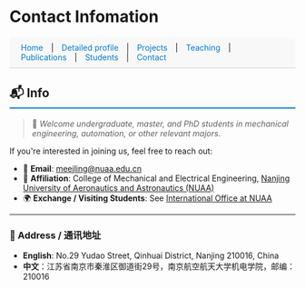 # Contact Infomation

<style>
  section {
    padding: 40px 20px;
    border-bottom: 1px solid #ddd;
  }

  #navbar a {
    margin: 0 10px;
    text-decoration: none;
    color: #007acc;
  }

  #navbar a:hover {
    text-decoration: underline;
  }

  h2 {
    border-bottom: 2px solid #007acc;
    padding-bottom: 5px;
  }
</style>


<!-- 添加顶部导航栏 -->
<div id="navbar" style="position: sticky; top: 0; background: #f8f8f8; padding: 10px; border-bottom: 1px solid #ccc;">
  <a href="index.html">Home</a> |
  <a href="Detailed profile.html">Detailed profile</a> |
  <a href="projects.html">Projects</a> |
  <a href="teaching.html">Teaching</a> |
  <a href="publications.html">Publications</a> |
  <a href="students.html">Students</a> |
  <a href="contact.html">Contact</a>
</div>

## 📬 Info

> 💬 *Welcome undergraduate, master, and PhD students in mechanical engineering, automation, or other relevant majors.*

If you're interested in joining us, feel free to reach out:

- 📧 **Email**: [meejling@nuaa.edu.cn](mailto:meejling@nuaa.edu.cn)  
- 🏫 **Affiliation**: College of Mechanical and Electrical Engineering, [Nanjing University of Aeronautics and Astronautics (NUAA)](https://nuaa.edu.cn/)  
- 🌍 **Exchange / Visiting Students**: See [International Office at NUAA](https://ciee.nuaa.edu.cn/)

---

### 📍 Address / 通讯地址

- **English**: No.29 Yudao Street, Qinhuai District, Nanjing 210016, China  
- **中文**：江苏省南京市秦淮区御道街29号，南京航空航天大学机电学院，邮编：210016

